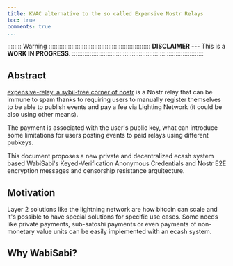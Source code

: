 ```yaml
---
title: KVAC alternative to the so called Expensive Nostr Relays
toc: true
comments: true
...
```


:::::::: Warning ::::::::::::::::::::::::::::::::::::::::::::::::::::::::::
__DISCLAIMER__ --- This is a **WORK IN PROGRESS**.
:::::::::::::::::::::::::::::::::::::::::::::::::::::::::::::::::::::::::::

## Abstract

[expensive-relay, a sybil-free corner of nostr](https://github.com/fiatjaf/relayer/tree/master/expensive) is a Nostr relay that can be immune to spam thanks to requiring
users to manually register themselves to be able to publish events and pay a fee via Lighting Network (it could
be also using other means).

The payment is associated with the user's public key, what can introduce some limitations for users posting events
to paid relays using different pubkeys.  


This document proposes a new private and decentralized ecash system based WabiSabi's Keyed-Verification Anonymous Credentials and Nostr 
E2E encryption messages and censorship resistance arquitecture.

## Motivation

Layer 2 solutions like the lightning network are how bitcoin can scale and it's possible to have special solutions for specific use cases.
Some needs like private payments, sub-satoshi payments or even payments of non-monetary value units can be easily implemented with an 
ecash system.

## Why WabiSabi?


